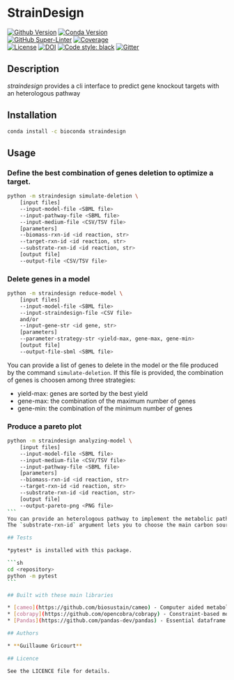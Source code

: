 # StrainDesign

[![Github Version](https://img.shields.io/github/v/release/brsynth/straindesign?display_name=tag&sort=semver)](version) [![Conda Version](https://img.shields.io/conda/vn/bioconda/straindesign.svg)](https://anaconda.org/bioconda/straindesign)  
[![GitHub Super-Linter](https://github.com/brsynth/straindesign/workflows/Tests/badge.svg)](https://github.com/marketplace/actions/super-linter) [![Coverage](https://img.shields.io/coveralls/github/brsynth/straindesign)](coveralls)  
[![License](https://img.shields.io/github/license/brsynth/straindesign)](license) [![DOI](https://zenodo.org/badge/436924636.svg)](https://zenodo.org/badge/latestdoi/436924636) [![Code style: black](https://img.shields.io/badge/code%20style-black-000000.svg)](https://github.com/psf/black) [![Gitter](https://badges.gitter.im/BioRetroSynth/SynBioCAD.svg)](https://gitter.im/BioRetroSynth/SynBioCAD?utm_source=badge&utm_medium=badge&utm_campaign=pr-badge)  

## Description

*straindesign* provides a cli interface to predict gene knockout targets with an heterologous pathway  

## Installation

```sh
conda install -c bioconda straindesign
```

## Usage

### Define the best combination of genes deletion to optimize a target.

```sh
python -m straindesign simulate-deletion \
    [input files]
    --input-model-file <SBML file>
    --input-pathway-file <SBML file>
    --input-medium-file <CSV/TSV file>
    [parameters]
    --biomass-rxn-id <id reaction, str>
    --target-rxn-id <id reaction, str>
    --substrate-rxn-id <id reaction, str>
    [output file]
    --output-file <CSV/TSV file>
```

### Delete genes in a model

```sh
python -m straindesign reduce-model \
    [input files]
    --input-model-file <SBML file>
    --input-straindesign-file <CSV file>
    and/or
    --input-gene-str <id gene, str>
    [parameters]
    --parameter-strategy-str <yield-max, gene-max, gene-min>
    [output file]
    --output-file-sbml <SBML file>
```
You can provide a list of genes to delete in the model or the file produced by the command `simulate-deletion`.
If this file is provided, the combination of genes is choosen among three strategies:
* yield-max: genes are sorted by the best yield
* gene-max: the combination of the maximum number of genes
* gene-min: the combination of the minimum number of genes

### Produce a pareto plot

````sh
python -m straindesign analyzing-model \
    [input files]
    --input-model-file <SBML file>
    --input-medium-file <CSV/TSV file>
    --input-pathway-file <SBML file>
    [parameters]
    --biomass-rxn-id <id reaction, str>
    --target-rxn-id <id reaction, str>
    --substrate-rxn-id <id reaction, str>
    [output file]
    --output-pareto-png <PNG file>
```
You can provide an heterologous pathway to implement the metabolic pathway producing the targeted compound represented by the `target-rxn-id`, the reaction which produces this compound.  
The `substrate-rxn-id` argument lets you to choose the main carbon source.

## Tests

*pytest* is installed with this package.

```sh
cd <repository>
python -m pytest
```

## Built with these main libraries

* [cameo](https://github.com/biosustain/cameo) - Computer aided metabolic engineering & optimization
* [cobrapy](https://github.com/opencobra/cobrapy) - Constraint-based modeling of metabolic networks
* [Pandas](https://github.com/pandas-dev/pandas) - Essential dataframe object

## Authors

* **Guillaume Gricourt**

## Licence

See the LICENCE file for details.
